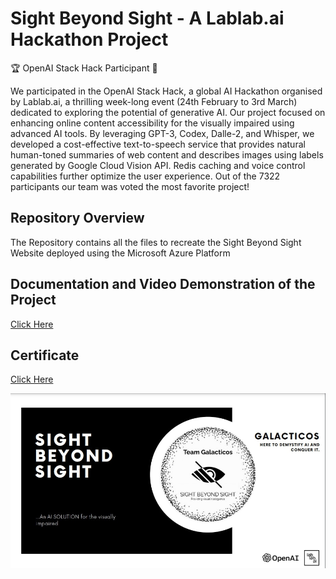 
# Sight Beyond Sight - A Lablab.ai Hackathon Project

🏆 OpenAI Stack Hack Participant 🚀

We participated in the OpenAI Stack Hack, a global AI Hackathon organised by Lablab.ai, a thrilling week-long event (24th February to 3rd March) dedicated to exploring the potential of generative AI. Our project focused on enhancing online content accessibility for the visually impaired using advanced AI tools. By leveraging GPT-3, Codex, Dalle-2, and Whisper, we developed a cost-effective text-to-speech service that provides natural human-toned summaries of web content and describes images using labels generated by Google Cloud Vision API. Redis caching and voice control capabilities further optimize the user experience. Out of the 7322 participants our team was voted the most favorite project!


## Repository Overview

The Repository contains all the files to recreate the Sight Beyond Sight Website deployed using the Microsoft Azure Platform 


## Documentation and Video Demonstration of the Project

[Click Here](https://lablab.ai/event/openai-hackathon/galacticos/sight-beyond-sight)

## Certificate

[Click Here](https://lablab.ai/u/@sadhana_sharma585/clfglqaau0038a90slkwvafpw)

![Logo](https://github.com/TejasARathod/SightBeyondSight/blob/0ca71e78e2f38b2becfeb3096413cea279397b0f/Intro.jpg)

